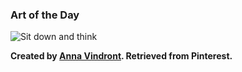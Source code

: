 ### Art of the Day

<img src="../static/sit-down-and-think.webp" alt="Sit down and think">

**Created by <a href="https://foundation.app/mint/eth/0x2309C259e1e798A541001E13f6F3419038385b9A/13">Anna Vindront</a>. Retrieved from Pinterest.**
